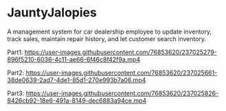 # JauntyJalopies
A management system for car dealership employee to update inventory, track sales, maintain repair history, and let customer search inventory.

Part1:
https://user-images.githubusercontent.com/76853620/237025279-896f5210-6036-4c11-ae66-6f46c8f42f9a.mp4

Part2:
https://user-images.githubusercontent.com/76853620/237025661-38de0639-2ad7-4de1-85d1-270e993b7a06.mp4

Part3:
https://user-images.githubusercontent.com/76853620/237025826-8426cb92-18e6-491a-8149-dec6883a94ce.mp4

